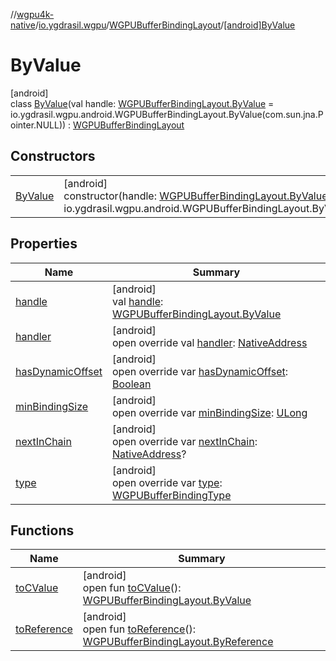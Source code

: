 //[wgpu4k-native](../../../../index.md)/[io.ygdrasil.wgpu](../../index.md)/[WGPUBufferBindingLayout](../index.md)/[[android]ByValue](index.md)

# ByValue

[android]\
class [ByValue](index.md)(val handle: [WGPUBufferBindingLayout.ByValue](../../../io.ygdrasil.wgpu.android/-w-g-p-u-buffer-binding-layout/-by-value/index.md) = io.ygdrasil.wgpu.android.WGPUBufferBindingLayout.ByValue(com.sun.jna.Pointer.NULL)) : [WGPUBufferBindingLayout](../index.md)

## Constructors

| | |
|---|---|
| [ByValue](-by-value.md) | [android]<br>constructor(handle: [WGPUBufferBindingLayout.ByValue](../../../io.ygdrasil.wgpu.android/-w-g-p-u-buffer-binding-layout/-by-value/index.md) = io.ygdrasil.wgpu.android.WGPUBufferBindingLayout.ByValue(com.sun.jna.Pointer.NULL)) |

## Properties

| Name | Summary |
|---|---|
| [handle](handle.md) | [android]<br>val [handle](handle.md): [WGPUBufferBindingLayout.ByValue](../../../io.ygdrasil.wgpu.android/-w-g-p-u-buffer-binding-layout/-by-value/index.md) |
| [handler](handler.md) | [android]<br>open override val [handler](handler.md): [NativeAddress](../../../ffi/-native-address/index.md) |
| [hasDynamicOffset](has-dynamic-offset.md) | [android]<br>open override var [hasDynamicOffset](has-dynamic-offset.md): [Boolean](https://kotlinlang.org/api/core/kotlin-stdlib/kotlin/-boolean/index.html) |
| [minBindingSize](min-binding-size.md) | [android]<br>open override var [minBindingSize](min-binding-size.md): [ULong](https://kotlinlang.org/api/core/kotlin-stdlib/kotlin/-u-long/index.html) |
| [nextInChain](next-in-chain.md) | [android]<br>open override var [nextInChain](next-in-chain.md): [NativeAddress](../../../ffi/-native-address/index.md)? |
| [type](type.md) | [android]<br>open override var [type](type.md): [WGPUBufferBindingType](../../-w-g-p-u-buffer-binding-type/index.md) |

## Functions

| Name | Summary |
|---|---|
| [toCValue](../[android]to-c-value.md) | [android]<br>open fun [toCValue](../[android]to-c-value.md)(): [WGPUBufferBindingLayout.ByValue](../../../io.ygdrasil.wgpu.android/-w-g-p-u-buffer-binding-layout/-by-value/index.md) |
| [toReference](../to-reference.md) | [android]<br>open fun [toReference](../to-reference.md)(): [WGPUBufferBindingLayout.ByReference](../../../io.ygdrasil.wgpu.android/-w-g-p-u-buffer-binding-layout/-by-reference/index.md) |
